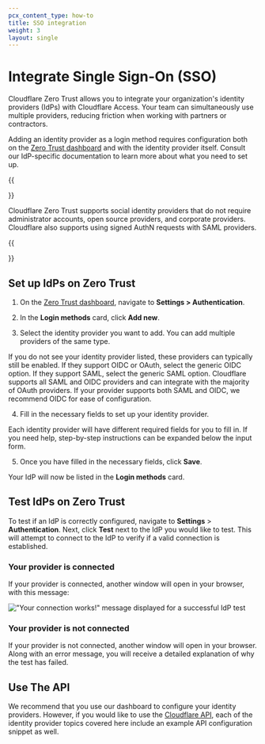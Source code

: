 ```yaml
---
pcx_content_type: how-to
title: SSO integration
weight: 3
layout: single
---
```


# Integrate Single Sign-On (SSO)

Cloudflare Zero Trust allows you to integrate your organization's identity providers (IdPs) with Cloudflare Access. Your team can simultaneously use multiple providers, reducing friction when working with partners or contractors.

Adding an identity provider as a login method requires configuration both on the [Zero Trust dashboard](https://one.dash.cloudflare.com) and with the identity provider itself. Consult our IdP-specific documentation to learn more about what you need to set up.

{{<Aside>}}

Cloudflare Zero Trust supports social identity providers that do not require administrator accounts, open source providers, and corporate providers. Cloudflare also supports using signed AuthN requests with SAML providers.

{{</Aside>}}

## Set up IdPs on Zero Trust

1. On the [Zero Trust dashboard](https://one.dash.cloudflare.com), navigate to **Settings > Authentication**.

2. In the **Login methods** card, click **Add new**.

3. Select the identity provider you want to add. You can add multiple providers of the same type.

If you do not see your identity provider listed, these providers can typically still be enabled. If they support OIDC or OAuth, select the generic OIDC option. If they support SAML, select the generic SAML option. Cloudflare supports all SAML and OIDC providers and can integrate with the majority of OAuth providers. If your provider supports both SAML and OIDC, we recommend OIDC for ease of configuration.

4. Fill in the necessary fields to set up your identity provider.

Each identity provider will have different required fields for you to fill in. If you need help, step-by-step instructions can be expanded below the input form.

5. Once you have filled in the necessary fields, click **Save**.

Your IdP will now be listed in the **Login methods** card.

## Test IdPs on Zero Trust

To test if an IdP is correctly configured, navigate to **Settings** > **Authentication**. Next, click **Test** next to the IdP you would like to test. This will attempt to connect to the IdP to verify if a valid connection is established.

### Your provider is connected

If your provider is connected, another window will open in your browser, with this message:

!["Your connection works!" message displayed for a successful IdP test](/cloudflare-one/static/documentation/identity/connected-idp.png)

### Your provider is not connected

If your provider is not connected, another window will open in your browser. Along with an error message, you will receive a detailed explanation of why the test has failed.

## Use The API

We recommend that you use our dashboard to configure your identity providers. However, if you would like to use the [Cloudflare API](https://api.cloudflare.com/), each of the identity provider topics covered here include an example API configuration snippet as well.
